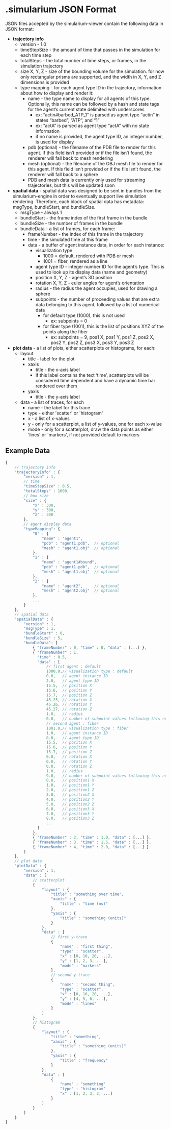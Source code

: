 # .simularium JSON Format

JSON files accepted by the simularium-viewer contain the following data in JSON format:
* **trajectory info**
  * version - 1.0
  * timeStepSize - the amount of time that passes in the simulation for each time step
  * totalSteps - the total number of time steps, or frames, in the simulation trajectory
  * size X, Y, Z - size of the bounding volume for the simulation. for now only rectangular prisms are supported, and the width in X, Y, and Z dimensions is provided
  * type mapping - for each agent type ID in the trajectory, information about how to display and render it:
    * name - the type name to display for all agents of this type. Optionally, this name can be followed by a hash and state tags for the agent’s current state delimited with underscores
      * ex: “actin#barbed_ATP_1” is parsed as agent type “actin” in states “barbed”, “ATP”, and “1”
      * ex: “actA” is parsed as agent type “actA” with no state information
      * if no name is provided, the agent type ID, an integer number, is used for display
    * pdb (optional) - the filename of the PDB file to render for this agent. If this field isn’t provided or if the file isn’t found, the renderer will fall back to mesh rendering
    * mesh (optional) - the filename of the OBJ mesh file to render for this agent. If this field isn’t provided or if the file isn’t found, the renderer will fall back to a sphere
    * PDB and mesh data is currently only used for streaming trajectories, but this will be updated soon
* **spatial data** - spatial data was designed to be sent in bundles from the simularium-engine in order to eventually support live simulation rendering. Therefore, each block of spatial data has metadata: msgType, bundleStart, and bundleSize.
  * msgType - always 1
  * bundleStart - the frame index of the first frame in the bundle
  * bundleSize - the number of frames in the bundle
  * bundleData - a list of frames, for each frame:
    * frameNumber - the index of this frame in the trajectory
    * time - the simulated time at this frame
    * data - a buffer of agent instance data, in order for each instance:
      * visualization type
        * 1000 = default, rendered with PDB or mesh
        * 1001 = fiber, rendered as a line
      * agent type ID - integer number ID for the agent’s type. This is used to look up its display data (name and geometry)
      * position X, Y, Z - agent’s 3D position
      * rotation X, Y, Z - euler angles for agent’s orientation
      * radius - the radius the agent occupies, used for drawing a sphere
      * subpoints - the number of proceeding values that are extra data belonging to this agent, followed by a list of numerical data
        * for default type (1000), this is not used
          * ex: subpoints = 0
        * for fiber type (1001), this is the list of positions XYZ of the points along the fiber
          * ex: subpoints = 9, pos1 X, pos1 Y, pos1 Z, pos2 X, pos2 Y, pos2 Z, pos3 X, pos3 Y, pos3 Z 
* **plot data** - a list of plots, either scatterplots or histograms, for each:
  * layout
    * title - label for the plot
    * xaxis 
      * title - the x-axis label
      * if this label contains the text ‘time’, scatterplots will be considered time dependent and have a dynamic time bar rendered over them
    * yaxis
      * title - the y-axis label
  * data - a list of traces, for each
    * name - the label for this trace
    * type - either 'scatter' or 'histogram'
    * x - a list of x-values
    * y - only for a scatterplot, a list of y-values, one for each x-value
    * mode - only for a scatterplot, draw the data points as either 'lines' or 'markers', if not provided default to markers

## Example Data
```javascript
{
    // trajectory info
    "trajectoryInfo" : {
        "version" : 1,
        // time
        "timeStepSize" : 0.5,
        "totalSteps" : 1000,
        // box size
        "size" : {
            "x" : 300,
            "y" : 300,
            "z" : 300
        },
        // agent display data
        "typeMapping": {
            "0" : {
                "name" : "agent1",
                "pdb" : "agent1.pdb",  // optional
                "mesh" : "agent1.obj"  // optional
            },
            "1" : {
                "name" : "agent1#bound",
                "pdb" : "agent1.pdb",  // optional
                "mesh" : "agent1.obj"  // optional
            },
            "2" : {
                "name" : "agent2",     // optional
                "mesh" : "agent2.obj"  // optional
            },
            ...
        }
    },
    // spatial data 
    "spatialData" : {
        "version" : 1,
        "msgType" : 1,
        "bundleStart" : 0,
        "bundleSize" : 5,
        "bundleData": [
            { "frameNumber" : 0, "time" : 0, "data" : [...] },
            { "frameNumber" : 1,  
              "time" : 0.5,  
              "data" : [  
                  // first agent : default
                  1000.0,// visualization type : default
                  0.0,   // agent instance ID
                  2.0,   // agent type ID
                  15.5,  // position X
                  15.6,  // position Y
                  15.7,  // position Z  
                  45.25, // rotation X
                  45.26, // rotation Y
                  45.27, // rotation Z
                  1.0,   // radius
                  0.0,   // number of subpoint values following this number
                  // second agent : fiber
                  1001.0,// visualization type : fiber
                  1.0,   // agent instance ID
                  0.0,   // agent type ID
                  15.5,  // position X
                  15.6,  // position Y
                  15.7,  // position Z
                  0.0,   // rotation X
                  0.0,   // rotation Y
                  0.0,   // rotation Z
                  1.0,   // radius
                  9.0,   // number of subpoint values following this number
                  0.0,   // position1 X
                  1.0,   // position1 Y 
                  2.0,   // position1 Z
                  3.0,   // position2 X 
                  4.0,   // position2 Y 
                  5.0,   // position2 Z 
                  6.0,   // position3 X 
                  7.0,   // position3 Y 
                  8.0,   // position3 Z
                  ...
              ]
            },
            { "frameNumber" : 2, "time" : 1.0, "data" : [...] },
            { "frameNumber" : 3, "time" : 1.5, "data" : [...] },
            { "frameNumber" : 4, "time" : 2.0, "data" : [...] }
        ]
    },
    // plot data
    "plotData" : {
        "version" : 1,
        "data" : [  
            // scatterplot
            { 
                "layout" : {
                    "title" : "something over time",
                    "xaxis" : {
                        "title" : "time (ns)"
                    },
                    "yaxis" : {
                        "title" : "something (units)"
                    }
                },
                "data" : [
                    // first y-trace
                    {
                        "name" : "first thing",
                        "type" : "scatter",
                        "x" : [0, 10, 20, ...],
                        "y" : [1, 2, 3, ...],
                        "mode" : "markers"
                    },
                    // second y-trace
                    {
                        "name" : "second thing",
                        "type" : "scatter",
                        "x" : [0, 10, 20, ...],
                        "y" : [4, 5, 6, ...],
                        "mode" : "lines"
                    }
                ]
            },
            // histogram
            { 
                "layout" : {
                    "title" : "something",
                    "xaxis" : {
                        "title" : "something (units)"
                    },
                    "yaxis" : {
                        "title" : "frequency"
                    }
                },
                "data" : [
                    {
                        "name" : "something"
                        "type" : "histogram"
                        "x" : [1, 2, 3, 2, ...]
                    }
                ]
            }
        ]
    }
}
```
